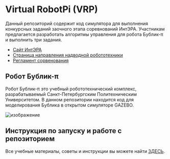 # Virtual RobotPi (VRP)
Данный репозиторий содержит код симулятора для выполнения конкурсных заданий заочного этапа соревнований ИнтЭРА. Участникам предлагается разработать алгоритмы управления для робота Бублик-π и выполнить три задания. 

* [Сайт ИнтЭРА](https://интэра.рф/)
* [Страница направления надводной робототехники](https://интэра.рф/directions/7)
* [Регламент сорвенования]() 

## Робот Бублик-π
Робот Бублик-π это учебный робототехнический комплекс, разрабатываемый Санкт-Петербургским Политехническим Университетом. В данном репозитории находится код для моделирования Бублика в открытом симуляторе GAZEBO. 

![изображение](https://user-images.githubusercontent.com/51376798/221416748-693b9741-ea95-4397-9abc-7bdf8550d014.png)

## Инструкция по запуску и работе с репозиторием 
Все учебные материалы, советы и инструкции вы можете найти [ЗДЕСЬ](https://github.com/Bogdanov-am/vrp/wiki).
